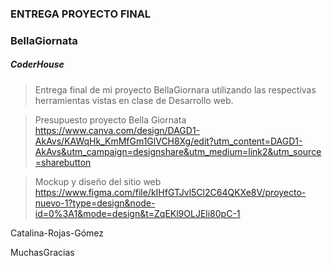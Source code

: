### ENTREGA PROYECTO FINAL
###  BellaGiornata
##### CoderHouse


>Entrega final de mi proyecto BellaGiornara utilizando las respectivas herramientas vistas en clase de Desarrollo web.

>Presupuesto proyecto Bella Giornata https://www.canva.com/design/DAGD1-AkAvs/KAWqHk_KmMfGm1GlVCH8Xg/edit?utm_content=DAGD1-AkAvs&utm_campaign=designshare&utm_medium=link2&utm_source=sharebutton

>Mockup y diseño del sitio web https://www.figma.com/file/kIHfGTJvl5Cl2C64QKXe8V/proyecto-nuevo-1?type=design&node-id=0%3A1&mode=design&t=ZqEKl9OLJEli80pC-1



Catalina-Rojas-Gómez

MuchasGracias